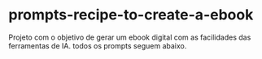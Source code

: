 # prompts-recipe-to-create-a-ebook
Projeto com o objetivo de gerar um ebook digital com as facilidades das ferramentas de IA. todos os prompts seguem abaixo.
